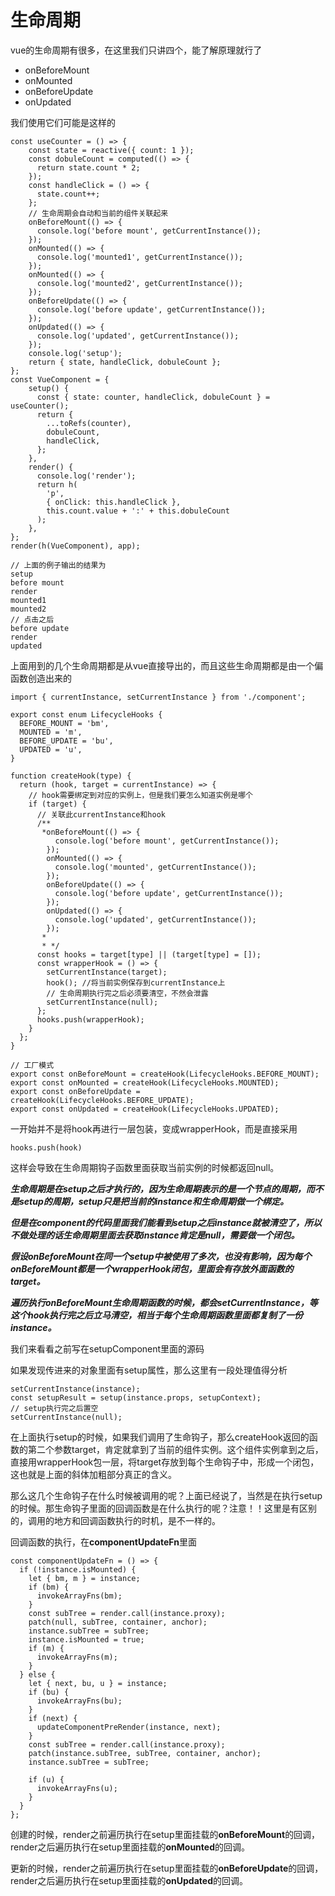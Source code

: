 # 生命周期

vue的生命周期有很多，在这里我们只讲四个，能了解原理就行了

* onBeforeMount
* onMounted
* onBeforeUpdate
* onUpdated

我们使用它们可能是这样的

```
const useCounter = () => {
    const state = reactive({ count: 1 });
    const dobuleCount = computed(() => {
      return state.count * 2;
    });
    const handleClick = () => {
      state.count++;
    };
    // 生命周期会自动和当前的组件关联起来
    onBeforeMount(() => {
      console.log('before mount', getCurrentInstance());
    });
    onMounted(() => {
      console.log('mounted1', getCurrentInstance());
    });
    onMounted(() => {
      console.log('mounted2', getCurrentInstance());
    });
    onBeforeUpdate(() => {
      console.log('before update', getCurrentInstance());
    });
    onUpdated(() => {
      console.log('updated', getCurrentInstance());
    });
    console.log('setup');
    return { state, handleClick, dobuleCount };
};
const VueComponent = {
    setup() {
      const { state: counter, handleClick, dobuleCount } = useCounter();
      return {
        ...toRefs(counter),
        dobuleCount,
        handleClick,
      };
    },
    render() {
      console.log('render');
      return h(
        'p',
        { onClick: this.handleClick },
        this.count.value + ':' + this.dobuleCount
      );
    },
};
render(h(VueComponent), app);

// 上面的例子输出的结果为
setup
before mount
render
mounted1
mounted2
// 点击之后
before update
render
updated
```

上面用到的几个生命周期都是从vue直接导出的，而且这些生命周期都是由一个偏函数创造出来的

```
import { currentInstance, setCurrentInstance } from './component';

export const enum LifecycleHooks {
  BEFORE_MOUNT = 'bm',
  MOUNTED = 'm',
  BEFORE_UPDATE = 'bu',
  UPDATED = 'u',
}

function createHook(type) {
  return (hook, target = currentInstance) => {
    // hook需要绑定到对应的实例上，但是我们要怎么知道实例是哪个
    if (target) {
      // 关联此currentInstance和hook
      /**
       *onBeforeMount(() => {
          console.log('before mount', getCurrentInstance());
        });
        onMounted(() => {
          console.log('mounted', getCurrentInstance());
        });
        onBeforeUpdate(() => {
          console.log('before update', getCurrentInstance());
        });
        onUpdated(() => {
          console.log('updated', getCurrentInstance());
        });
       *
       * */
      const hooks = target[type] || (target[type] = []);
      const wrapperHook = () => {
        setCurrentInstance(target);
        hook(); //将当前实例保存到currentInstance上
        // 生命周期执行完之后必须要清空，不然会泄露
        setCurrentInstance(null);
      };
      hooks.push(wrapperHook);
    }
  };
}

// 工厂模式
export const onBeforeMount = createHook(LifecycleHooks.BEFORE_MOUNT);
export const onMounted = createHook(LifecycleHooks.MOUNTED);
export const onBeforeUpdate = createHook(LifecycleHooks.BEFORE_UPDATE);
export const onUpdated = createHook(LifecycleHooks.UPDATED);
```

一开始并不是将hook再进行一层包装，变成wrapperHook，而是直接采用

```
hooks.push(hook)
```

这样会导致在生命周期钩子函数里面获取当前实例的时候都返回null。

***生命周期是在setup之后才执行的，因为生命周期表示的是一个节点的周期，而不是setup的周期，setup只是把当前的instance和生命周期做一个绑定。***

***但是在component的代码里面我们能看到setup之后instance就被清空了，所以不做处理的话生命周期里面去获取instance肯定是null，需要做一个闭包。***

***假设onBeforeMount在同一个setup中被使用了多次，也没有影响，因为每个onBeforeMount都是一个wrapperHook闭包，里面会有存放外面函数的target。***

***遍历执行onBeforeMount生命周期函数的时候，都会setCurrentInstance，等这个hook执行完之后立马清空，相当于每个生命周期函数里面都复制了一份instance。***

我们来看看之前写在setupComponent里面的源码

如果发现传进来的对象里面有setup属性，那么这里有一段处理值得分析

```
setCurrentInstance(instance);
const setupResult = setup(instance.props, setupContext);
// setup执行完之后置空
setCurrentInstance(null);
```

在上面执行setup的时候，如果我们调用了生命钩子，那么createHook返回的函数的第二个参数target，肯定就拿到了当前的组件实例。这个组件实例拿到之后，直接用wrapperHook包一层，将target存放到每个生命钩子中，形成一个闭包，这也就是上面的斜体加粗部分真正的含义。

那么这几个生命钩子在什么时候被调用的呢？上面已经说了，当然是在执行setup的时候。那生命钩子里面的回调函数是在什么执行的呢？注意！！这里是有区别的，调用的地方和回调函数执行的时机，是不一样的。

回调函数的执行，在**componentUpdateFn**里面

```
const componentUpdateFn = () => {
  if (!instance.isMounted) {
    let { bm, m } = instance;
    if (bm) {
      invokeArrayFns(bm);
    }
    const subTree = render.call(instance.proxy);
    patch(null, subTree, container, anchor);
    instance.subTree = subTree;
    instance.isMounted = true;
    if (m) {
      invokeArrayFns(m);
    }
  } else {
    let { next, bu, u } = instance;
    if (bu) {
      invokeArrayFns(bu);
    }
    if (next) {
      updateComponentPreRender(instance, next);
    }
    const subTree = render.call(instance.proxy);
    patch(instance.subTree, subTree, container, anchor);
    instance.subTree = subTree;

    if (u) {
      invokeArrayFns(u);
    }
  }
};
```

创建的时候，render之前遍历执行在setup里面挂载的**onBeforeMount**的回调，render之后遍历执行在setup里面挂载的**onMounted**的回调。

更新的时候，render之前遍历执行在setup里面挂载的**onBeforeUpdate**的回调，render之后遍历执行在setup里面挂载的**onUpdated**的回调。